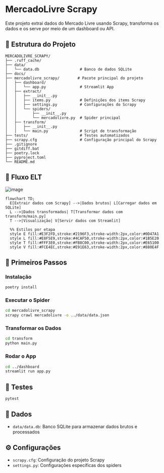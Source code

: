 ﻿
# MercadoLivre Scrapy

Este projeto extrai dados do Mercado Livre usando Scrapy, transforma os dados e os serve por meio de um dashboard ou API.

## 🧱 Estrutura do Projeto

```
MERCADOLIVRE_SCRAPY/
├── .ruff_cache/                 
├── data/
│   └── data.db                  # Banco de dados SQLite
├── docs/
├── mercadolivre_scrapy/        # Pacote principal do projeto
│   ├── dashboard/
│   │   └── app.py               # Streamlit App
│   ├── extract/
│   │   ├── __init__.py
│   │   ├── items.py             # Definições dos items Scrapy
│   │   ├── settings.py          # Configurações do Scrapy
│   │   └── spiders/
│   │       ├── __init__.py
│   │       └── mercadolivre.py  # Spider principal
│   ├── transform/
│   │   ├── __init__.py
│   │   └── main.py              # Script de transformação
├── tests/                       # Testes automatizados
├── scrapy.cfg                   # Configuração principal do Scrapy
├── .gitignore
├── gitdiff.bat
├── poetry.lock
├── pyproject.toml
└── README.md
```

## 🔄 Fluxo ELT

![image](https://github.com/user-attachments/assets/726c7520-30c0-45a1-82d7-9189c2847c21)

```mermaid
flowchart TD;
  E[Extrair dados com Scrapy] -->|Dados brutos| L[Carregar dados em SQLite]
  L -->|Dados transformados| T[Transformar dados com transform/main.py]
  T -->|Visualização| V[Servir dados com Streamlit]

  %% Estilos por etapa
  style E fill:#E3F2FD,stroke:#2196F3,stroke-width:2px,color:#0D47A1
  style L fill:#E8F5E9,stroke:#4CAF50,stroke-width:2px,color:#1B5E20
  style T fill:#FFF3E0,stroke:#FB8C00,stroke-width:2px,color:#E65100
  style V fill:#FCE4EC,stroke:#E91E63,stroke-width:2px,color:#880E4F
```


## 🚀 Primeiros Passos

### Instalação

```bash
poetry install
```

### Executar o Spider

```bash
cd mercadolivre_scrapy
scrapy crawl mercadolivre -o ../data/data.json
```

### Transformar os Dados

```bash
cd transform
python main.py
```

### Rodar o App

```bash
cd ../dashboard
streamlit run app.py
```

## 🧪 Testes

```bash
pytest
```

## 📁 Dados

- `data/data.db`: Banco SQLite para armazenar dados brutos e processados

## ⚙️ Configurações

- `scrapy.cfg`: Configuração do projeto Scrapy
- `settings.py`: Configurações específicas dos spiders
